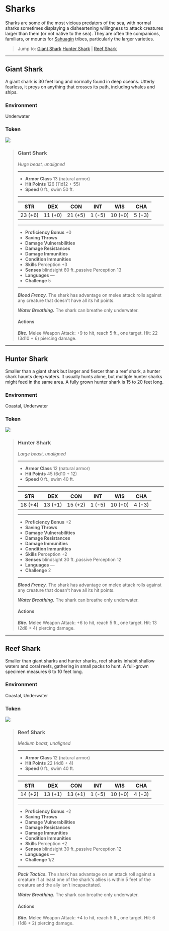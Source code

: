# Sharks
Sharks are some of the most vicious predators of the sea, with normal sharks sometimes displaying a disheartening willingness to attack creatures larger than them (or not native to the sea). They are often the companions, familiars, or mounts for [Sahuagin](Sahuagin.md) tribes, particularly the larger varieties.

> Jump to: [Giant Shark](Sharks.md#giant-shark) [Hunter Shark](Sharks.md#hunter-shark) | [Reef Shark](Sharks.md#reef-shark)

---

## Giant Shark
A giant shark is 30 feet long and normally found in deep oceans. Utterly fearless, it preys on anything that crosses its path, including whales and ships.

### Environment
Underwater

### Token
![](GiantShark-Token.png)

>### Giant Shark
>*Huge beast, unaligned*
>___
>- **Armor Class** 13 (natural armor)
>- **Hit Points** 126 (11d12 + 55)
>- **Speed** 0 ft., swim 50 ft.
>___
>|**STR**|**DEX**|**CON**|**INT**|**WIS**|**CHA**|
>|:---:|:---:|:---:|:---:|:---:|:---:|
>|23 (+6)|11 (+0)|21 (+5)|1 (-5)|10 (+0)|5 (-3)|
>
>___
>- **Proficiency Bonus** +0
>- **Saving Throws** 
>- **Damage Vulnerabilities** 
>- **Damage Resistances** 
>- **Damage Immunities** 
>- **Condition Immunities** 
>- **Skills** Perception +3
>- **Senses** blindsight 60 ft.,passive Perception 13
>- **Languages** —
>- **Challenge** 5
>___
>***Blood Frenzy.*** The shark has advantage on melee attack rolls against any creature that doesn't have all its hit points.
>
>***Water Breathing.*** The shark can breathe only underwater.
>
>#### Actions
>***Bite.*** Melee Weapon Attack: +9 to hit, reach 5 ft., one target. Hit: 22 (3d10 + 6) piercing damage.
>

---

## Hunter Shark
Smaller than a giant shark but larger and fiercer than a reef shark, a hunter shark haunts deep waters. It usually hunts alone, but multiple hunter sharks might feed in the same area. A fully grown hunter shark is 15 to 20 feet long.

### Environment
Coastal, Underwater

### Token
![](HunterShark-Token.png)

>### Hunter Shark
>*Large beast, unaligned*
>___
>- **Armor Class** 12 (natural armor)
>- **Hit Points** 45 (6d10 + 12)
>- **Speed** 0 ft., swim 40 ft.
>___
>|**STR**|**DEX**|**CON**|**INT**|**WIS**|**CHA**|
>|:---:|:---:|:---:|:---:|:---:|:---:|
>|18 (+4)|13 (+1)|15 (+2)|1 (-5)|10 (+0)|4 (-3)|
>
>___
>- **Proficiency Bonus** +2
>- **Saving Throws** 
>- **Damage Vulnerabilities** 
>- **Damage Resistances** 
>- **Damage Immunities** 
>- **Condition Immunities** 
>- **Skills** Perception +2
>- **Senses** blindsight 30 ft.,passive Perception 12
>- **Languages** —
>- **Challenge** 2
>___
>***Blood Frenzy.*** The shark has advantage on melee attack rolls against any creature that doesn't have all its hit points.
>
>***Water Breathing.*** The shark can breathe only underwater.
>
>#### Actions
>***Bite.*** Melee Weapon Attack: +6 to hit, reach 5 ft., one target. Hit: 13 (2d8 + 4) piercing damage.
>

---

## Reef Shark
Smaller than giant sharks and hunter sharks, reef sharks inhabit shallow waters and coral reefs, gathering in small packs to hunt. A full-grown specimen measures 6 to 10 feet long.

### Environment
Coastal, Underwater

### Token
![](ReefShark-Token.png)

>### Reef Shark
>*Medium beast, unaligned*
>___
>- **Armor Class** 12 (natural armor)
>- **Hit Points** 22 (4d8 + 4)
>- **Speed** 0 ft., swim 40 ft.
>___
>|**STR**|**DEX**|**CON**|**INT**|**WIS**|**CHA**|
>|:---:|:---:|:---:|:---:|:---:|:---:|
>|14 (+2)|13 (+1)|13 (+1)|1 (-5)|10 (+0)|4 (-3)|
>
>___
>- **Proficiency Bonus** +2
>- **Saving Throws** 
>- **Damage Vulnerabilities** 
>- **Damage Resistances** 
>- **Damage Immunities** 
>- **Condition Immunities** 
>- **Skills** Perception +2
>- **Senses** blindsight 30 ft.,passive Perception 12
>- **Languages** —
>- **Challenge** 1/2
>___
>***Pack Tactics.*** The shark has advantage on an attack roll against a creature if at least one of the shark's allies is within 5 feet of the creature and the ally isn't incapacitated.
>
>***Water Breathing.*** The shark can breathe only underwater.
>
>#### Actions
>***Bite.*** Melee Weapon Attack: +4 to hit, reach 5 ft., one target. Hit: 6 (1d8 + 2) piercing damage.
>

